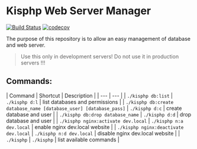 Kisphp Web Server Manager
=========================

[![Build Status](https://travis-ci.org/kisphp/server-manager.svg?branch=master)](https://travis-ci.org/kisphp/master)
[![codecov](https://codecov.io/gh/kisphp/server-manager/branch/master/graph/badge.svg)](https://codecov.io/gh/kisphp/server-manager)

The purpose of this repository is to allow an easy management of database and web server.

> Use this only in development servers! Do not use it in production servers !!!

## Commands:

| Command | Shortcut | Description |
| --- | --- |
| `./kisphp db:list` | `./kisphp d:l` | list databases and permissions |
| `./kisphp db:create database_name [database_user] [database_pass]` | `./kisphp d:c` | create database and user |
| `./kisphp db:drop database_name` | `./kisphp d:d` | drop database and user |
| `./kisphp nginx:activate dev.local` | `./kisphp n:a dev.local` | enable nginx dev.local website |
| `./kisphp nginx:deactivate dev.local` | `./kisphp n:d dev.local` | disable nginx dev.local website |
| `./kisphp` | `./kisphp` | list available commands |
